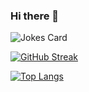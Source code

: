 ### Hi there 👋

<!--
**anthonyrende/anthonyrende** is a ✨ _special_ ✨ repository because its `README.md` (this file) appears on your GitHub profile.

Here are some ideas to get you started:

- 🔭 I’m currently working on ...
- 🌱 I’m currently learning ...
- 👯 I’m looking to collaborate on ...
- 🤔 I’m looking for help with ...
- 💬 Ask me about ...
- 📫 How to reach me: ...
- 😄 Pronouns: ...
- ⚡ Fun fact: ...
-->
![Jokes Card](https://readme-jokes.vercel.app/api)

[![GitHub Streak](http://github-readme-streak-stats.herokuapp.com?user=anthonyrende&theme=dark&background=000000)](https://git.io/streak-stats)

[![Top Langs](https://github-readme-stats.vercel.app/api/top-langs/?username=anthonyrende&layout=compact&theme=vision-friendly-dark)](https://github.com/anuraghazra/github-readme-stats)

